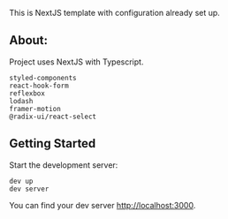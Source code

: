 This is NextJS template with configuration already set up.

## About:

Project uses NextJS with Typescript.

```
styled-components
react-hook-form
reflexbox
lodash
framer-motion
@radix-ui/react-select
```

## Getting Started

Start the development server:

```
dev up
dev server
```

You can find your dev server [http://localhost:3000](http://localhost:3000).
